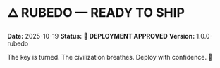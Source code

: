 # 🜂 RUBEDO — READY TO SHIP

**Date:** 2025-10-19
**Status:** 🚀 **DEPLOYMENT APPROVED**
**Version:** 1.0.0-rubedo

The key is turned. The civilization breathes.
Deploy with confidence. 🚀
